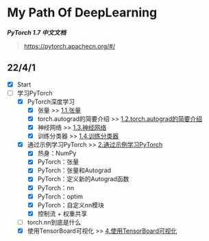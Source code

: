 # My Path Of DeepLearning

***PyTorch 1.7 中文文档*** 
>
> <https://pytorch.apachecn.org/#/>

## 22/4/1

- [x] Start
- [ ] 学习PyTorch
  - [x] PyTorch深度学习
    - [x] 张量 >> [1.1.张量](1/1.1/1.1.张量.ipynb)
    - [x] torch.autograd的简要介绍 >> [1.2.torch.autograd的简要介绍](1/1.2/1.2.torch.autograd的简要介绍.ipynb)
    - [x] 神经网络 >> [1.3.神经网络](1/1.3/1.3.神经网络.ipynb)
    - [x] 训练分类器 >> [1.4.训练分类器](1/1.4/1.4.训练分类器.ipynb)
  - [x] 通过示例学习PyTorch >> [2.通过示例学习PyTorch](2/通过示例学习PyTorch.ipynb)
    - [x] 热身：NumPy
    - [x] PyTorch：张量
    - [x] PyTorch：张量和Autograd
    - [x] PyTorch：定义新的Autograd函数
    - [x] PyTorch：nn
    - [x] PyTorch：optim
    - [x] PyTorch：自定义nn模块
    - [x] 控制流 + 权重共享
  - [ ] torch.nn到底是什么
  - [x] 使用TensorBoard可视化 >> [4.使用TensorBoard可视化](4/使用%20TensorBoard%20可视化模型，数据和训练.ipynb)